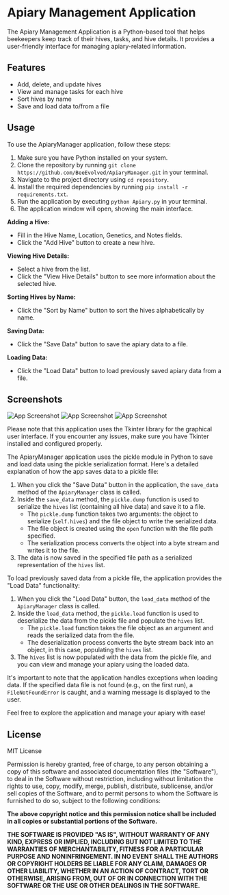 # Apiary Management Application

The Apiary Management Application is a Python-based tool that helps beekeepers keep track of their hives, tasks, and hive details. It provides a user-friendly interface for managing apiary-related information.

## Features

- Add, delete, and update hives
- View and manage tasks for each hive
- Sort hives by name
- Save and load data to/from a file

## Usage

To use the ApiaryManager application, follow these steps:

1. Make sure you have Python installed on your system.
2. Clone the repository by running `git clone https://github.com/BeeEvolved/ApiaryManager.git` in your terminal.
3. Navigate to the project directory using `cd repository`.
4. Install the required dependencies by running `pip install -r requirements.txt`.
5. Run the application by executing `python Apiary.py` in your terminal.
6. The application window will open, showing the main interface.

**Adding a Hive:**

- Fill in the Hive Name, Location, Genetics, and Notes fields.
- Click the "Add Hive" button to create a new hive.

**Viewing Hive Details:**

- Select a hive from the list.
- Click the "View Hive Details" button to see more information about the selected hive.

**Sorting Hives by Name:**

- Click the "Sort by Name" button to sort the hives alphabetically by name.

**Saving Data:**

- Click the "Save Data" button to save the apiary data to a file.

**Loading Data:**

- Click the "Load Data" button to load previously saved apiary data from a file.

## Screenshots

![App Screenshot](https://github.com/BeeEvolved/ApiaryManager/blob/main/s1.png)
![App Screenshot](https://github.com/BeeEvolved/ApiaryManager/blob/main/s2.png)
![App Screenshot](https://github.com/BeeEvolved/ApiaryManager/blob/main/s3.png)

Please note that this application uses the Tkinter library for the graphical user interface. If you encounter any issues, make sure you have Tkinter installed and configured properly.

The ApiaryManager application uses the pickle module in Python to save and load data using the pickle serialization format. Here's a detailed explanation of how the app saves data to a pickle file:

1. When you click the "Save Data" button in the application, the `save_data` method of the `ApiaryManager` class is called.
2. Inside the `save_data` method, the `pickle.dump` function is used to serialize the `hives` list (containing all hive data) and save it to a file.
   - The `pickle.dump` function takes two arguments: the object to serialize (`self.hives`) and the file object to write the serialized data.
   - The file object is created using the `open` function with the file path specified.
   - The serialization process converts the object into a byte stream and writes it to the file.
3. The data is now saved in the specified file path as a serialized representation of the `hives` list.

To load previously saved data from a pickle file, the application provides the "Load Data" functionality:

1. When you click the "Load Data" button, the `load_data` method of the `ApiaryManager` class is called.
2. Inside the `load_data` method, the `pickle.load` function is used to deserialize the data from the pickle file and populate the `hives` list.
   - The `pickle.load` function takes the file object as an argument and reads the serialized data from the file.
   - The deserialization process converts the byte stream back into an object, in this case, populating the `hives` list.
3. The `hives` list is now populated with the data from the pickle file, and you can view and manage your apiary using the loaded data.

It's important to note that the application handles exceptions when loading data. If the specified data file is not found (e.g., on the first run), a `FileNotFoundError` is caught, and a warning message is displayed to the user.

Feel free to explore the application and manage your apiary with ease!

## License

MIT License

Permission is hereby granted, free of charge, to any person obtaining a copy
of this software and associated documentation files (the "Software"), to deal
in the Software without restriction, including without limitation the rights
to use, copy, modify, merge, publish, distribute, sublicense, and/or sell
copies of the Software, and to permit persons to whom the Software is
furnished to do so, subject to the following conditions:

**The above copyright notice and this permission notice shall be included in
all copies or substantial portions of the Software.**

**THE SOFTWARE IS PROVIDED "AS IS", WITHOUT WARRANTY OF ANY KIND, EXPRESS OR
IMPLIED, INCLUDING BUT NOT LIMITED TO THE WARRANTIES OF MERCHANTABILITY,
FITNESS FOR A PARTICULAR PURPOSE AND NONINFRINGEMENT. IN NO EVENT SHALL THE
AUTHORS OR COPYRIGHT HOLDERS BE LIABLE FOR ANY CLAIM, DAMAGES OR OTHER
LIABILITY, WHETHER IN AN ACTION OF CONTRACT, TORT OR OTHERWISE, ARISING FROM,
OUT OF OR IN CONNECTION WITH THE SOFTWARE OR THE USE OR OTHER DEALINGS IN
THE SOFTWARE.**

